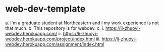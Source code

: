 # web-dev-template

a. I'm a graduate student at Northeastern and I my work experience is not that much.
b. This repository is for webdev.
c. i. https://li-zhuoyi-webdev.herokuapp.com/
   ii. https://li-zhuoyi-webdev.herokuapp.com/project/index.html
   iii. https://li-zhuoyi-webdev.herokuapp.com/assignment/index.html
